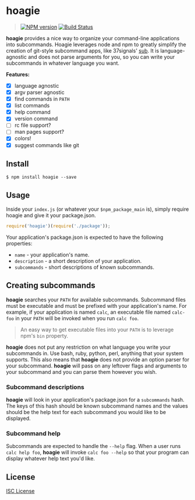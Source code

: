 # hoagie

> [![NPM version][npm-badge]][npm]
> [![Build Status][travis-badge]][travis-ci]

**hoagie** provides a nice way to organize your command-line applications into subcommands. Hoagie leverages node and npm to greatly simplify the creation of git-style subcommand apps, like 37signals' [sub][1]. It is language-agnostic and does not parse arguments for you, so you can write your subcommands in whatever language you want.

**Features:**

- [x] language agnostic
- [x] argv parser agnostic
- [x] find commands in `PATH`
- [x] list commands
- [x] help command
- [x] version command
- [ ] rc file support?
- [ ] man pages support?
- [x] colors!
- [x] suggest commands like git

## Install

`$ npm install hoagie --save`

## Usage

Inside your `index.js` (or whatever your `$npm_package_main` is), simply require hoagie and give it your package.json.

``` js
require('hoagie')(require('./package'));
```

Your application's package.json is expected to have the following properties:

- `name` - your application's name.
- `description` - a short description of your application.
- `subcommands` - short descriptions of known subcommands.

## Creating subcommands

**hoagie** searches your `PATH` for available subcommands. Subcommand files must be executable and must be prefixed with your application's name. For example, if your application is named `calc`, an executable file named `calc-foo` in your `PATH` will be invoked when you run `calc foo`.

> An easy way to get executable files into your `PATH` is to leverage npm's `bin` property.

**hoagie** does not put any restriction on what language you write your subcommands in. Use bash, ruby, python, perl, anything that your system supports. This also means that **hoagie** does not provide an option parser for your subcommand. **hoagie** will pass on any leftover flags and arguments to your subcommand and you can parse them however you wish.

### Subcommand descriptions

**hoagie** will look in your application's package.json for a `subcommands` hash. The keys of this hash should be known subcommand names and the values should be the help text for each subcommand you would like to be displayed.

### Subcommand help

Subcommands are expected to handle the `--help` flag. When a user runs `calc help foo`, **hoagie** will invoke `calc foo --help` so that your program can display whatever help text you'd like.

## License

[ISC License][LICENSE]

[1]: https://github.com/basecamp/sub
[npm]: http://badge.fury.io/js/hoagie
[npm-badge]: https://badge.fury.io/js/hoagie.svg
[travis-ci]: https://travis-ci.org/jeremyruppel/hoagie
[travis-badge]: https://travis-ci.org/jeremyruppel/hoagie.svg?branch=master
[LICENSE]: https://github.com/jeremyruppel/hoagie/blob/master/LICENSE
